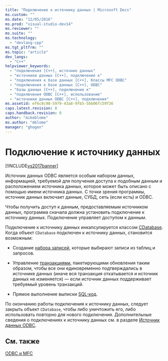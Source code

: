 ```yaml
---
title: "Подключение к источнику данных | Microsoft Docs"
ms.custom: ""
ms.date: "12/05/2016"
ms.prod: "visual-studio-dev14"
ms.reviewer: ""
ms.suite: ""
ms.technology: 
  - "devlang-cpp"
ms.tgt_pltfrm: ""
ms.topic: "article"
dev_langs: 
  - "C++"
helpviewer_keywords: 
  - "подключения [C++], источник данных"
  - "источники данных [C++], подключение к"
  - "подключения к базе данных [C++], Классы MFC ODBC"
  - "подключения к базе данных [C++], ODBC"
  - "базы данных [C++], подключение к"
  - "подключения ODBC [C++], использование"
  - "источники данных ODBC [C++], подключения"
ms.assetid: ef6c8c98-5979-43a8-9fb5-5bb06fc59f36
caps.latest.revision: 8
caps.handback.revision: 8
author: "mikeblome"
ms.author: "mblome"
manager: "ghogen"
---
```

# Подключение к источнику данных
[!INCLUDE[vs2017banner](../../assembler/inline/includes/vs2017banner.md)]

Источник данных ODBC является особым набором данных, информацией, требуемой для получения доступа к подобным данным и расположением источника данных, которое может быть описано с помощью имени источника данных.  С точки зрения программы, источник данных включает данные, СУБД, сеть \(если есть\) и ODBC.  
  
 Чтобы получить доступ к данным, предоставляемым источником данных, программа сначала должна установить подключение к источнику данных.  Подключение управляет доступом к данным.  
  
 Подключение к источнику данных инкапсулируется классом [CDatabase](../../mfc/reference/cdatabase-class.md).  Когда объект `CDatabase` подключен к источнику данных, становится возможным:  
  
-   Создание [набора записей](../Topic/CRecordset%20Class.md), которые выбирают записи из таблиц и запросов.  
  
-   Управление [транзакциями](../../data/odbc/transaction-odbc.md), пакетирующими обновления таким образом, чтобы все они единовременно подтверждались в источнике данных \(иначе вся транзакция откатывается и источник данных не изменяется\) — если источник данных поддерживает требуемый уровень транзакций.  
  
-   Прямое выполнение выписки [SQL\-код](../../data/odbc/sql.md).  
  
 По окончанию работы подключения к источнику данных, следует закрыть объект `CDatabase`, чтобы либо уничтожить его, либо использовать повторно для нового подключения.  Дополнительные сведения о подключениях к источнику данных см. в разделе [Источник данных ODBC](../../data/odbc/data-source-odbc.md).  
  
## См. также  
 [ODBC и MFC](../../data/odbc/odbc-and-mfc.md)